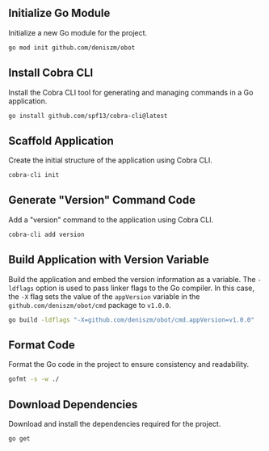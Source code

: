 ## Initialize Go Module
Initialize a new Go module for the project.
```bash
go mod init github.com/deniszm/obot
```

## Install Cobra CLI
Install the Cobra CLI tool for generating and managing commands in a Go application.
```bash
go install github.com/spf13/cobra-cli@latest
```

## Scaffold Application
Create the initial structure of the application using Cobra CLI.
```bash
cobra-cli init
```

## Generate "Version" Command Code
Add a "version" command to the application using Cobra CLI.
```bash
cobra-cli add version
```

## Build Application with Version Variable
Build the application and embed the version information as a variable. The `-ldflags` option is used to pass linker flags to the Go compiler. In this case, the `-X` flag sets the value of the `appVersion` variable in the `github.com/deniszm/obot/cmd` package to `v1.0.0`.
```bash
go build -ldflags "-X=github.com/deniszm/obot/cmd.appVersion=v1.0.0"
```

## Format Code
Format the Go code in the project to ensure consistency and readability.
```bash
gofmt -s -w ./
```

## Download Dependencies
Download and install the dependencies required for the project.
```bash
go get
```

